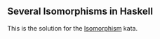 ## Several Isomorphisms in Haskell

This is the solution for the [Isomorphism](https://www.codewars.com/kata/isomorphism) kata.

